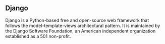 ## Django

Django is a Python-based free and open-source web framework that follows the model-template-views architectural pattern. It is maintained by the Django Software Foundation, an American independent organization established as a 501 non-profit.